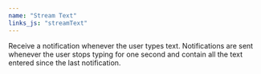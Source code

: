 ```yaml
---
name: "Stream Text"
links_js: "streamText"
---
```

Receive a notification whenever the user types text. Notifications are sent whenever the user stops typing for one second and contain all the text entered since the last notification.
